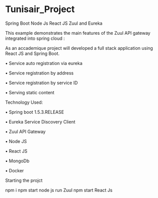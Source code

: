 # Tunisair_Project

Spring Boot Node Js React JS Zuul and Eureka

This example demonstrates the main features of the Zuul API gateway integrated into spring cloud :

As an accademique project will developed a full stack application using React JS and Spring Boot.



• Service auto registration via eureka

• Service registration by address

• Service registration by service ID

• Serving static content



Technology Used:

• Spring boot 1.5.3.RELEASE

• Eureka Service Discovery Client

• Zuul API Gateway

• Node JS

• React JS

• MongoDb

• Docker



Starting the projct

npm i 
npm start node js
run Zuul
npm start React Js
